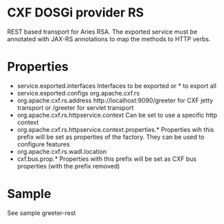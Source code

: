 # CXF DOSGi provider RS

REST based transport for Aries RSA. The exported service must be annotated with JAX-RS annotations to map the methods to HTTP verbs.

# Properties

*   service.exported.interfaces Interfaces to be exported or * to export all
*   service.exported.configs org.apache.cxf.rs
*   org.apache.cxf.rs.address http://localhost:9090/greeter for CXF jetty transport or /greeter for servlet transport
*   org.apache.cxf.rs.httpservice.context Can be set to use a specific http context
*   org.apache.cxf.rs.httpservice.context.properties.* Properties wih this prefix will be set as properties of the factory. They can be used to configure features
*   org.apache.cxf.rs.wadl.location
*   cxf.bus.prop.* Properties with this prefix will be set as CXF bus properties (with the prefix removed)

# Sample

See sample greeter-rest
